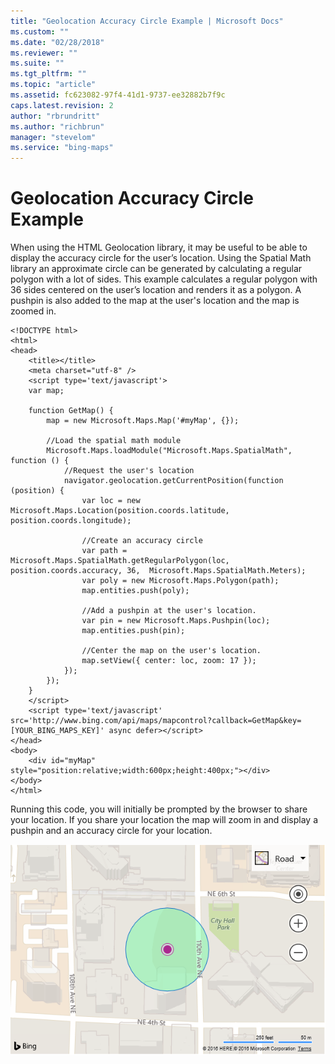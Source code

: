 ```yaml
---
title: "Geolocation Accuracy Circle Example | Microsoft Docs"
ms.custom: ""
ms.date: "02/28/2018"
ms.reviewer: ""
ms.suite: ""
ms.tgt_pltfrm: ""
ms.topic: "article"
ms.assetid: fc623082-97f4-41d1-9737-ee32882b7f9c
caps.latest.revision: 2
author: "rbrundritt"
ms.author: "richbrun"
manager: "stevelom"
ms.service: "bing-maps"
---
```

# Geolocation Accuracy Circle Example
When using the HTML Geolocation library, it may be useful to be able to display the accuracy circle for the user’s location. Using the Spatial Math library an approximate circle can be generated by calculating a regular polygon with a lot of sides. This example calculates a regular polygon with 36 sides centered on the user’s location and renders it as a polygon. A pushpin is also added to the map at the user's location and the map is zoomed in. 

```
<!DOCTYPE html>
<html>
<head>
    <title></title>
    <meta charset="utf-8" />
	<script type='text/javascript'>
    var map;

    function GetMap() {
        map = new Microsoft.Maps.Map('#myMap', {});

        //Load the spatial math module
        Microsoft.Maps.loadModule("Microsoft.Maps.SpatialMath", function () {
            //Request the user's location
            navigator.geolocation.getCurrentPosition(function (position) {
                var loc = new Microsoft.Maps.Location(position.coords.latitude, position.coords.longitude);

                //Create an accuracy circle
                var path = Microsoft.Maps.SpatialMath.getRegularPolygon(loc, position.coords.accuracy, 36,  Microsoft.Maps.SpatialMath.Meters);
                var poly = new Microsoft.Maps.Polygon(path);
                map.entities.push(poly);

                //Add a pushpin at the user's location.
                var pin = new Microsoft.Maps.Pushpin(loc);
                map.entities.push(pin);

                //Center the map on the user's location.
                map.setView({ center: loc, zoom: 17 });
            });
        });
    }
    </script>
    <script type='text/javascript' src='http://www.bing.com/api/maps/mapcontrol?callback=GetMap&key=[YOUR_BING_MAPS_KEY]' async defer></script>
</head>
<body>
    <div id="myMap" style="position:relative;width:600px;height:400px;"></div>
</body>
</html>
```

Running this code, you will initially be prompted by the browser to share your location. If you share your location the map will zoom in and display a pushpin and an accuracy circle for your location.

![BMV8_SpatialMathGeolocationAccuracyCircle](../../media/bmv8-spatialmathgeolocationaccuracycircle.PNG)